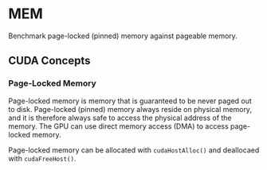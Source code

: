 # MEM

Benchmark page-locked (pinned) memory against pageable memory.

## CUDA Concepts

### Page-Locked Memory

Page-locked memory is memory that is guaranteed to be never paged out to disk. Page-locked (pinned) memory always reside on physical memory, and it is therefore always safe to access the physical address of the memory. The GPU can use direct memory access (DMA) to access page-locked memory.

Page-locked memory can be allocated with `cudaHostAlloc()` and deallocaed with `cudaFreeHost()`.

